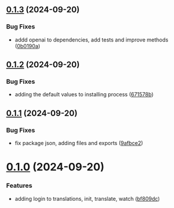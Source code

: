 ## [0.1.3](https://github.com/hijuliancode/elevationteam-translations/compare/v0.1.2...v0.1.3) (2024-09-20)


### Bug Fixes

* addd openai to dependencies, add tests and improve methods ([0b0190a](https://github.com/hijuliancode/elevationteam-translations/commit/0b0190a791094999a98b7a776283dfdf2fe78638))

## [0.1.2](https://github.com/hijuliancode/elevationteam-translations/compare/v0.1.1...v0.1.2) (2024-09-20)


### Bug Fixes

* adding the default values to installing process ([671578b](https://github.com/hijuliancode/elevationteam-translations/commit/671578b9c16bc9b5ef83861797492668d3778240))

## [0.1.1](https://github.com/hijuliancode/elevationteam-translations/compare/v0.1.0...v0.1.1) (2024-09-20)


### Bug Fixes

* fix package json, adding files and exports ([9afbce2](https://github.com/hijuliancode/elevationteam-translations/commit/9afbce2062974f082f2da17400b0fe9c5a3f2960))

# [0.1.0](https://github.com/hijuliancode/elevationteam-translations/compare/v0.0.0...v0.1.0) (2024-09-20)


### Features

* adding login to translations, init, translate, watch ([bf809dc](https://github.com/hijuliancode/elevationteam-translations/commit/bf809dcedb76491f9caf798dcbcca9099f365d35))
